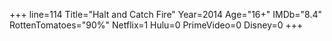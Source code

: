 +++
line=114
Title="Halt and Catch Fire"
Year=2014
Age="16+"
IMDb="8.4"
RottenTomatoes="90%"
Netflix=1
Hulu=0
PrimeVideo=0
Disney=0
+++


